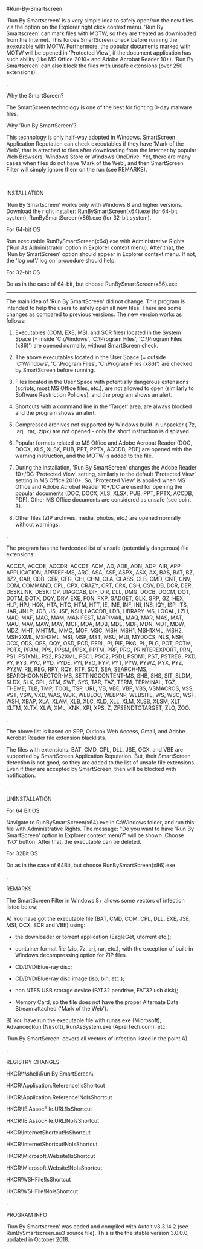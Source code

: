 #Run-By-Smartscreen

'Run By Smartscreen' is a very simple idea to safely open/run the new files via the option on the Explorer right click context menu. 'Run By Smartscreen' can mark files with MOTW, so they are treated as downloaded from the Internet. This forces SmartScreen check before running the exexutable with MOTW. Furthermore, the popular documents marked with MOTW will be opened in 'Protected View', if the document application has such ability (like MS Office 2010+ and Adobe Acrobat Reader 10+). 'Run By Smartscreen' can also block the files with unsafe extensions (over 250 extensions).

.

Why the SmartScreen?

The SmartScreen technology is one of the best for fighting 0-day malware files.

Why 'Run By SmartScreen'?

This technology is only half-way adopted in Windows. SmartScreen Application Reputation can check executables if they have 'Mark of the Web', that is attached to files after downloading from the Internet by popular Web Browsers, Windows Store or Windows OneDrive. Yet, there are many cases when files do not have 'Mark of the Web', and then SmartScreen Filter will simply ignore them on the run (see REMARKS).

.

INSTALLATION

'Run By Smartscreen' works only with Windows 8 and higher versions. Download the right installer: RunBySmartScreen(x64).exe (for 64-bit system), RunBySmartScreen(x86).exe (for 32-bit system).

For 64-bit OS

Run executable  RunBySmartScreen(x64).exe with Administrative Rights ('Run As Administrator' option in Explorer context menu). After that, the 'Run by SmartScreen' option should appear in Explorer context menu. If not, the 'log out'/'log on' procedure should help. 

For 32-bit OS

Do as in the case of 64-bit, but choose RunBySmartScreen(x86).exe

---------------------------------------------------------------------------------------------------------------------------------------
The main idea of 'Run By SmartScreen' did not change. This program is intended to help the users to safely open all new files. There are
some changes as compared to previous versions. The new version works as follows:

1. Executables (COM, EXE, MSI, and SCR files) located in the System Space (= inside 'C:\Windows', 'C:\Program Files', 'C:\Program Files
(x86)') are opened normally, without SmartScreen check.

2. The above executables located in the User Space (= outside 'C:\Windows', 'C:\Program Files', 'C:\Program Files (x86)') are checked by
SmartScreen before running.

3. Files located in the User Space with potentially dangerous extensions (scripts, most MS Office files, etc.), are not allowed to open
(similarly to Software Restriction Policies), and the program shows an alert.

4. Shortcuts with a command line in the 'Target' area, are always blocked and the program shows an alert.

5. Compressed archives not supported by Windows build-in unpacker  (.7z, .arj, .rar, .zipx) are not opened - only the short instruction
is displayed.

6. Popular formats related to MS Office and Adobe Acrobat Reader (DOC, DOCX, XLS, XLSX, PUB, PPT, PPTX, ACCDB, PDF) are opened with the
warning instruction, and the MOTW is added to the file.

7. During the installation, 'Run By SmartScreen' changes the Adobe Reader 10+/DC 'Protected View' setting, similarly to the default 'Protected View' setting in MS Office 2010+. So, 'Protected View' is applied when MS Office and Adobe Acrobat Reader 10+/DC are used for
opening the popular documents (DOC, DOCX, XLS, XLSX, PUB, PPT, PPTX, ACCDB, PDF). Other MS Office documents are considered as unsafe
(see point 3).

8. Other files (ZIP archives, media, photos, etc.) are opened normally without warnings.

.

The program has the hardcoded list of unsafe (potentially dangerous) file extensions:

ACCDA, ACCDE, ACCDR, ACCDT, ACM, AD, ADE, ADN, ADP, AIR, APP, APPLICATION, APPREF-MS, ARC, ASA, ASP, ASPX, ASX, AX, BAS, BAT, BZ, BZ2,
CAB, CDB, CER, CFG, CHI, CHM, CLA, CLASS, CLB, CMD, CNT, CNV, COM, COMMAND, CPL, CPX, CRAZY, CRT, CRX, CSH, CSV, DB, DCR, DER, DESKLINK,
DESKTOP, DIAGCAB, DIF, DIR, DLL, DMG, DOCB, DOCM, DOT, DOTM, DOTX, DQY, DRV, EXE, FON, FXP, GADGET, GLK, GRP, GZ, HEX, HLP, HPJ, HQX,
HTA, HTC, HTM, HTT, IE, IME, INF, INI, INS, IQY, ISP, ITS, JAR, JNLP, JOB, JS, JSE, KSH, LACCDB, LDB, LIBRARY-MS, LOCAL, LZH, MAD, MAF,
MAG, MAM, MANIFEST, MAPIMAIL, MAQ, MAR, MAS, MAT, MAU, MAV, MAW, MAY, MCF, MDA, MDB, MDE, MDF, MDN, MDT, MDW, MDZ, MHT, MHTML, MMC, MOF,
MSC, MSH, MSH1, MSH1XML, MSH2, MSH2XML, MSHXML, MSI, MSP, MST, MSU, MUI, MYDOCS, NLS, NSH, OCX, ODS, OPS, OQY, OSD, PCD, PERL, PI, PIF,
PKG, PL, PLG, POT, POTM, POTX, PPAM, PPS, PPSM, PPSX, PPTM, PRF, PRG, PRINTEREXPORT, PRN, PS1, PS1XML, PS2, PS2XML, PSC1, PSC2, PSD1,
PSDM1, PST, PSTREG, PXD, PY, PY3, PYC, PYD, PYDE, PYI, PYO, PYP, PYT, PYW, PYWZ, PYX, PYZ, PYZW, RB, REG, RPY, RQY, RTF, SCT, SEA,
SEARCH-MS, SEARCHCONNECTOR-MS, SETTINGCONTENT-MS, SHB, SHS, SIT, SLDM, SLDX, SLK, SPL, STM, SWF, SYS, TAR, TAZ, TERM, TERMINAL, TGZ,
THEME, TLB, TMP, TOOL, TSP, URL, VB, VBE, VBP, VBS, VSMACROS, VSS, VST, VSW, VXD, WAS, WBK, WEBLOC, WEBPNP, WEBSITE, WS, WSC, WSF, WSH,
XBAP, XLA, XLAM, XLB, XLC, XLD, XLL, XLM, XLSB, XLSM, XLT, XLTM, XLTX, XLW, XML, XNK, XPI, XPS, Z, ZFSENDTOTARGET, ZLO, ZOO.

.

The above list is based on SRP, Outlook Web Access, Gmail, and Adobe Acrobat Reader file extension blacklists.

The files with extensions: BAT, CMD, CPL, DLL, JSE, OCX, and VBE are supported by SmartScreen Application Reputation. But, their
SmartScreen detection is not good, so they are added to the list of unsafe file extensions. Even if they are accepted by SmartScreen,
then will be blocked with notification.

.

UNINSTALLATION

For 64 Bit OS

Navigate to RunBySmartScreen(x64).exe in C:\Windows folder, and run this file with Administrative Rights. The message: "Do you want to
have 'Run By SmartScreen' option in Explorer context menu?" will be shown. Choose 'NO' button. After that, the executable can be deleted.

For 32Bit OS

Do as in the case of 64Bit, but choose RunBySmartScreen(x86).exe

.

REMARKS

The SmartScreen Filter in Windows 8+ allows some vectors of infection listed below:

A) You have got the executable file (BAT, CMD, COM, CPL, DLL, EXE, JSE, MSI, OCX, SCR and VBE) using:

* the downloader or torrent application (EagleGet, utorrent etc.);

* container format file (zip, 7z, arj, rar, etc.), with the exception of built-in Windows decompressing option for ZIP files.

* CD/DVD/Blue-ray disc;

* CD/DVD/Blue-ray disc image (iso, bin, etc.);

* non NTFS USB storage device (FAT32 pendrive, FAT32 usb disk);

* Memory Card; so the file does not have the proper Alternate Data Stream attached ('Mark of the Web').

B) You have run the executable file with runas.exe (Microsoft), AdvancedRun (Nirsoft), RunAsSystem.exe (AprelTech.com), etc.

'Run By SmartScreen' covers all vectors of infection listed in the point A).

.

REGISTRY CHANGES:

HKCR\\*\shell\Run By SmartScreen\

HKCR\Application.Reference!IsShortcut

HKCR\Application.Reference!NoIsShortcut

HKCR\IE.AssocFile.URL!IsShortcut

HKCR\IE.AssocFile.URL!NoIsShortcut

HKCR\InternetShortcut!IsShortcut

HKCR\InternetShortcut!NoIsShortcut

HKCR\Microsoft.Website!IsShortcut

HKCR\Microsoft.Website!NoIsShortcut

HKCR\WSHFile!IsShortcut

HKCR\WSHFile!NoIsShortcut

.

PROGRAM INFO

'Run By Smartscreen' was coded and compiled with AutoIt v3.3.14.2 (see RunBySmartscreen.au3 source file). 
This is the the stable version 3.0.0.0, updated in October 2018.
